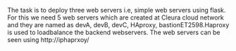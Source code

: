 The task is to deploy three web servers i.e, simple web servers using flask. For this we need 5 web servers which are created at Cleura cloud network and they are named as devA, devB, devC, HAproxy, bastionET2598.Haproxy is used to loadbalance the backend webservers. The web servers can be seen using http://iphaprxoy/
